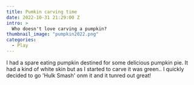 ```yaml
---
title: Pumkin carving time
date: 2022-10-31 21:29:00 Z
intro: >
  Who doesn't love carving a pumpkin? 
thumbnail_image: "pumpkin2022.png"
categories:
  - Play
---
```


I had a spare eating pumpkin destined for some delicious pumpkin pie. It had a kind of white skin but as I started to carve it was green..  I quickly decided to go 'Hulk Smash' onm it and it tunred out great! 


